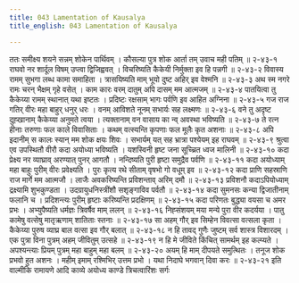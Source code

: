 ```yaml
---
title: 043 Lamentation of Kausalya
title_english: 043 Lamentation of Kausalya

---
```

<div class="audioEmbed"  caption="श्रीराम-हरिसीताराममूर्ति-घनपाठिभ्यां वचनम्" src="https://archive.org/download/Ramayana-recitation-Sriram-harisItArAmamUrti-Ghanapaati-v2/Kanda_2/Kanda_2_AYK-043-Kousalya_Kroshaha.mp3"></div>
ततः समीक्ष्य शयने सन्नम् शोकेन पार्थिवम् ।  
कौसल्या पुत्र शोक आर्ता तम् उवाच मही पतिम् ॥ २-४३-१  
राघवो नर शार्दूल विषम् उप्त्वा द्विजिह्ववत् ।  
विचरिष्यति कैकेयी निर्मुक्ता इव हि पन्नगी ॥ २-४३-२  
विवास्य रामम् सुभगा लब्ध कामा समाहिता ।  
त्रासयिष्यति माम् भूयो दुष्ट अहिर् इव वेश्मनि ॥ २-४३-३  
अथ स्म नगरे रामः चरन् भैक्षम् गृहे वसेत् ।  
काम कारः वरम् दातुम् अपि दासम् मम आत्मजम् ॥ २-४३-४  
पातयित्वा तु कैकेय्या रामम् स्थानात् यथा इष्टतः ।  
प्रदिष्टः रक्षसाम् भागः पर्वणि इव आहित अग्निना ॥ २-४३-५  
गज राज गतिर् वीरः महा बाहुर् धनुर् धरः ।  
वनम् आविशते नूनम् सभार्यः सह लक्ष्मणः ॥ २-४३-६  
वने तु अदृष्ट दुह्खानाम् कैकेय्या अनुमते त्वया ।  
त्यक्तानाम् वन वासाय का न्व् अवस्था भविष्यति ॥ २-४३-७  
ते रत्न हीनाः तरुणाः फल काले विवासिताः ।  
कथम् वत्स्यन्ति कृपणाः फल मूलैः कृत अशनाः ॥ २-४३-८  
अपि इदानीम् स कालः स्यान् मम शोक क्षयः शिवः ।  
सभार्यम् यत् सह भ्रात्रा पश्येयम् इह राघवम् ॥ २-४३-९  
श्रुत्वा एव उपस्थितौ वीरौ कदा अयोध्या भविष्यति ।  
यशस्विनी हृष्ट जना सूच्च्रित ध्वज मालिनी ॥ २-४३-१०  
कदा प्रेक्ष्य नर व्याघ्राव् अरण्यात् पुनर् आगतौ ।  
नन्दिष्यति पुरी हृष्टा समुद्रैव पर्वणि ॥ २-४३-११  
कदा अयोध्याम् महा बाहुः पुरीम् वीरः प्रवेक्ष्यति ।  
पुरः कृत्य रथे सीताम् वृषभो गो वधूम् इव ॥ २-४३-१२  
कदा प्राणि सहस्राणि राज मार्गे मम आत्मजौ ।  
लाजैः अवकरिष्यन्ति प्रविशन्ताव् अरिम् दमौ ॥ २-४३-१३  
प्रविशनौ कदाऽपियोध्याम् द्रक्ष्यामि शुभकुण्डता ।  
उदग्रायुधनिस्त्रींशौ सशृङ्गाविव पर्वतौ ॥ २-४३-१४  
कदा सुमनसः कन्या द्विजातीनाम् फलानि च ।  
प्रदिशन्त्यः पुरीम् हृष्टाः करिष्यन्ति प्रदक्षिणम् ॥ २-४३-१५  
कदा परिणतः बुद्ध्या वयसा च अमर प्रभः ।  
अभ्युपैष्यति धर्मज्ञः त्रिवर्षैव माम् ललन् ॥ २-४३-१६  
निह्संशयम् मया मन्ये पुरा वीर कदर्यया ।  
पातु कामेषु वत्सेषु मातृऋणाम् शातिताः स्तनाः ॥ २-४३-१७  
सा अहम् गौर् इव सिम्हेन विवत्सा वत्सला कृता ।  
कैकेय्या पुरुष व्याघ्र बाल वत्सा इव गौर् बलात् ॥ २-४३-१८  
न हि तावद् गुणैः जुष्टम् सर्व शास्त्र विशारदम् ।  
एक पुत्रा विना पुत्रम् अहम् जीवितुम् उत्सहे ॥ २-४३-१९  
न हि मे जीविते किंचित् सामर्थम् इह कल्प्यते ।  
अपश्यन्त्याः प्रियम् पुत्रम् महा बाहुम् महा बलम् ॥ २-४३-२०  
अयम् हि माम् दीपयते समुत्थितः ।  
तनूज शोक प्रभवो हुत अशनः ।  
महीम् इमाम् रश्मिभिर् उत्तम प्रभो ।  
यथा निदाघे भगवान् दिवा करः ॥ २-४३-२१  
इति वाल्मीकि रामायणे आदि काव्ये अयोध्य काण्डे त्रिचत्वारिंशः सर्गः